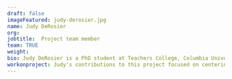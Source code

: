```yaml
---
draft: false
imageFeatured: judy-derosier.jpg
name: Judy DeRosier
org: 
jobtitle:  Project team member
team: TRUE
weight: 
bio: Judy DeRosier is a PhD student at Teachers College, Columbia University in the Teaching of Social Studies program. Her research centers Afro-Caribbean immigrant youth and their experiences in American schooling.
workonproject: Judy's contributions to this project focused on centering Black women and their experiences with fighting against segregation in NYC public schools by examining and researching primary source documents, writing supporting texts for the documents, and drafting questions for students (and teachers) to consider. Judy contributed to the NYCCRHP as a team member and Research Fellow.
---
```

